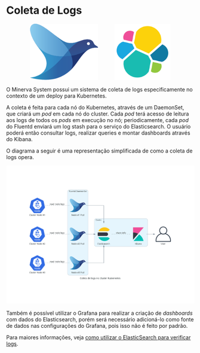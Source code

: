 # Coleta de Logs

<center>
<img src="./fluentd-logo.png" alt="Fluentd" height="150" style="padding-right:20px"/>
<img src="./elastic-logo.png" alt="Elastic" height="150" style="padding-left:20px"/>
</center>

O Minerva System possui um sistema de coleta de logs especificamente no contexto de um
deploy para Kubernetes.

A coleta é feita para cada nó do Kubernetes, através de um DaemonSet, que criará um _pod_
em cada nó do cluster. Cada _pod_ terá acesso de leitura aos logs de todos os _pods_ em
execução no nó; periodicamente, cada _pod_ do Fluentd enviará um log stash para o serviço
do Elasticsearch. O usuário poderá então consultar logs, realizar queries e montar
dashboards através do Kibana.

O diagrama a seguir é uma representação simplificada de como a coleta de logs opera.

<center>
<img src="./diagramas/log_collect_diagram.png" alt="Diagrama de coleta de logs"/>
</center>


Também é possível utilizar o Grafana para realizar a criação de _dashboards_ com dados
do Elasticsearch, porém será necessário adicioná-lo como fonte de dados nas configurações
do Grafana, pois isso não é feito por padrão.

Para maiores informações, veja [como utilizar o ElasticSearch para verificar logs](./monitoramento-elasticsearch.md).
